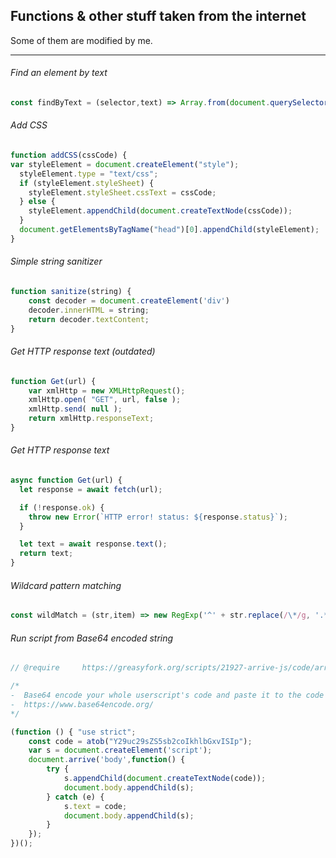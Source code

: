 ## Functions & other stuff taken from the internet

Some of them are modified by me.

---

###### Find an element by text
```js
const findByText = (selector,text) => Array.from(document.querySelectorAll(selector)).find(el => el.textContent === text);
```

###### Add CSS
```js
function addCSS(cssCode) {
var styleElement = document.createElement("style");
  styleElement.type = "text/css";
  if (styleElement.styleSheet) {
    styleElement.styleSheet.cssText = cssCode;
  } else {
    styleElement.appendChild(document.createTextNode(cssCode));
  }
  document.getElementsByTagName("head")[0].appendChild(styleElement);
}
```

###### Simple string sanitizer
```js
function sanitize(string) {
    const decoder = document.createElement('div')
    decoder.innerHTML = string;
    return decoder.textContent;
}
```

###### Get HTTP response text (outdated)
```js
function Get(url) {
    var xmlHttp = new XMLHttpRequest();
    xmlHttp.open( "GET", url, false );
    xmlHttp.send( null );
    return xmlHttp.responseText;
}
```

###### Get HTTP response text
```js
async function Get(url) {
  let response = await fetch(url);

  if (!response.ok) {
    throw new Error(`HTTP error! status: ${response.status}`);
  }

  let text = await response.text();
  return text;
}
```

###### Wildcard pattern matching
```js
const wildMatch = (str,item) => new RegExp('^' + str.replace(/\*/g, '.*') + '$').test(item);
```

###### Run script from Base64 encoded string
```js
// @require     https://greasyfork.org/scripts/21927-arrive-js/code/arrivejs.js

/* 
-  Base64 encode your whole userscript's code and paste it to the code variable.
-  https://www.base64encode.org/ 
*/

(function () { "use strict";
    const code = atob("Y29uc29sZS5sb2coIkhlbGxvISIp");
    var s = document.createElement('script');
    document.arrive('body',function() {
        try {
            s.appendChild(document.createTextNode(code));
            document.body.appendChild(s);
        } catch (e) {
            s.text = code;
            document.body.appendChild(s);
        }
    });
})();
```
